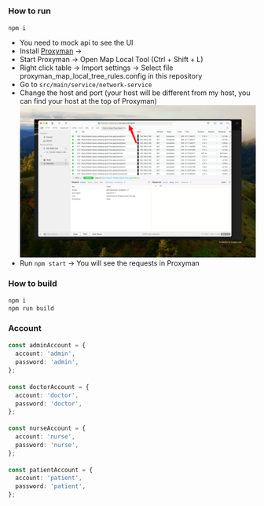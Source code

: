 ### How to run

```
npm i
```

- You need to mock api to see the UI
- Install [Proxyman](https://proxyman.io/) ->
- Start Proxyman -> Open Map Local Tool (Ctrl + Shift + L)
- Right click table -> Import settings -> Select file proxyman_map_local_tree_rules.config in this repository
- Go to `src/main/service/network-service`
- Change the host and port (your host will be different from my host, you can find your host at the top of Proxyman)
  ![alt text](image.png)
- Run `npm start` -> You will see the requests in Proxyman

### How to build

```
npm i
npm run build
```

### Account

```ts
const adminAccount = {
  account: 'admin',
  password: 'admin',
};

const doctorAccount = {
  account: 'doctor',
  password: 'doctor',
};

const nurseAccount = {
  account: 'nurse',
  password: 'nurse',
};

const patientAccount = {
  account: 'patient',
  password: 'patient',
};
```
